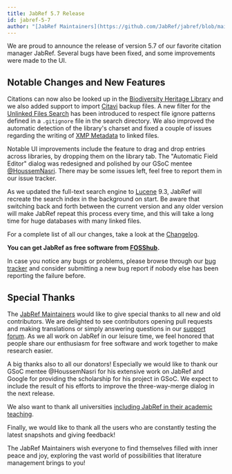 ```yaml
---
title: JabRef 5.7 Release
id: jabref-5-7
author: "[JabRef Maintainers](https://github.com/JabRef/jabref/blob/main/MAINTAINERS)"
---
```


We are proud to announce the release of version 5.7 of our favorite citation manager JabRef.
Several bugs have been fixed, and some improvements were made to the UI.
<!--more-->

## Notable Changes and New Features

Citations can now also be looked up in the [Biodiversity Heritage Library](https://www.biodiversitylibrary.org/) and we also added support to import [Citavi](https://www.citavi.com) backup files.
A new filter for the [Unlinked Files Search](https://docs.jabref.org/collect/findunlinkedfiles#link-the-pdfs-to-your-bib-library) has been introduced to respect file ignore patterns defined in a `.gitignore` file in the search directory.
We also improved the automatic detection of the library's charset and fixed a couple of issues regarding the writing of [XMP Metadata](https://docs.jabref.org/advanced/xmp) to linked files.

Notable UI improvements include the feature to drag and drop entries across libraries, by dropping them on the library tab.
The "Automatic Field Editor" dialog was redesigned and polished by our GSoC mentee [@HoussemNasri](https://github.com/HoussemNasri).
There may be some issues left, feel free to report them in our issue tracker.

As we updated the full-text search engine to [Lucene](https://lucene.apache.org/) 9.3, JabRef will recreate the search index in the background on start.
Be aware that switching back and forth between the current version and any older version will make JabRef repeat this process every time, and this will take a long time for huge databases with many linked files.

For a complete list of all our changes, take a look at the [Changelog](https://github.com/JabRef/jabref/blob/main/CHANGELOG.md#changelog).

**You can get JabRef as free software from [FOSShub](https://www.fosshub.com/JabRef.html).**

In case you notice any bugs or problems, please browse through our [bug tracker](https://github.com/JabRef/jabref/issues) and consider submitting a new bug report if nobody else has been reporting the failure before.

## Special Thanks

The [JabRef Maintainers](https://github.com/JabRef/jabref/blob/main/MAINTAINERS) would like to give special thanks to all new and old contributors. We are delighted to see contributors opening pull requests and making translations or simply answering questions in our [support forum](https://discourse.jabref.org/).
As we all work on JabRef in our leisure time, we feel honored that people share our enthusiasm for free software and work together to make research easier.

A big thanks also to all our donators! Especially we would like to thank our GSoC mentee @HoussemNasri for his extensive work on JabRef and Google for providing the scholarship for his project in GSoC. We expect to include the result of his efforts to improve the three-way-merge dialog in the next release.

We also want to thank all universities [including JabRef in their academic teaching](https://devdocs.jabref.org/teaching).

Finally, we would like to thank all the users who are constantly testing the latest snapshots and giving feedback!

The JabRef Maintainers wish everyone to find themselves filled with inner peace and joy, exploring the vast world of possibilities that literature management brings to you!

